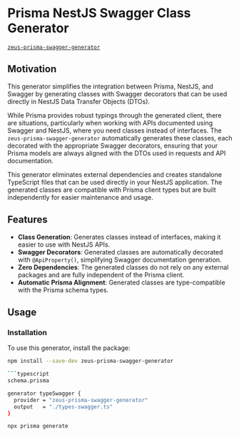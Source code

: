 # Prisma NestJS Swagger Class Generator

[`zeus-prisma-swagger-generator`](https://www.npmjs.com/package/zeus-prisma-swagger-generator)

## Motivation

This generator simplifies the integration between Prisma, NestJS, and Swagger by generating classes with Swagger decorators that can be used directly in NestJS Data Transfer Objects (DTOs).

While Prisma provides robust typings through the generated client, there are situations, particularly when working with APIs documented using Swagger and NestJS, where you need classes instead of interfaces. The `zeus-prisma-swagger-generator` automatically generates these classes, each decorated with the appropriate Swagger decorators, ensuring that your Prisma models are always aligned with the DTOs used in requests and API documentation.

This generator eliminates external dependencies and creates standalone TypeScript files that can be used directly in your NestJS application. The generated classes are compatible with Prisma client types but are built independently for easier maintenance and usage.

## Features

- **Class Generation**: Generates classes instead of interfaces, making it easier to use with NestJS APIs.
- **Swagger Decorators**: Generated classes are automatically decorated with `@ApiProperty()`, simplifying Swagger documentation generation.
- **Zero Dependencies**: The generated classes do not rely on any external packages and are fully independent of the Prisma client.
- **Automatic Prisma Alignment**: Generated classes are type-compatible with the Prisma schema types.

## Usage

### Installation

To use this generator, install the package:

```bash
npm install --save-dev zeus-prisma-swagger-generator

```typescript
schema.prisma

generator typeSwagger {
  provider = "zeus-prisma-swagger-generator"
  output   = "./types-swagger.ts"
}
```

```bash
npx prisma generate
